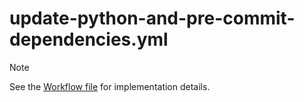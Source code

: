 # update-python-and-pre-commit-dependencies.yml

> [!NOTE]
> See the [Workflow file](../.github/workflows/_reusable-update-python-and-pre-commit-dependencies.yml) for implementation details.

